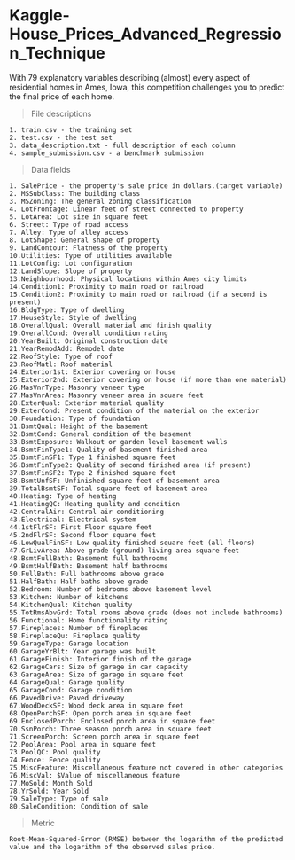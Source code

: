 # Kaggle-House_Prices_Advanced_Regression_Technique
With 79 explanatory variables describing (almost) every aspect of residential homes in Ames, Iowa, this competition challenges you to predict the final price of each home.

> File descriptions

    1. train.csv - the training set
    2. test.csv - the test set
    3. data_description.txt - full description of each column
    4. sample_submission.csv - a benchmark submission 

> Data fields

    1. SalePrice - the property's sale price in dollars.(target variable)
    2. MSSubClass: The building class
    3. MSZoning: The general zoning classification
    4. LotFrontage: Linear feet of street connected to property
    5. LotArea: Lot size in square feet
    6. Street: Type of road access
    7. Alley: Type of alley access
    8. LotShape: General shape of property
    9. LandContour: Flatness of the property
    10.Utilities: Type of utilities available
    11.LotConfig: Lot configuration
    12.LandSlope: Slope of property
    13.Neighbourhood: Physical locations within Ames city limits
    14.Condition1: Proximity to main road or railroad
    15.Condition2: Proximity to main road or railroad (if a second is present)
    16.BldgType: Type of dwelling
    17.HouseStyle: Style of dwelling
    18.OverallQual: Overall material and finish quality
    19.OverallCond: Overall condition rating
    20.YearBuilt: Original construction date
    21.YearRemodAdd: Remodel date
    22.RoofStyle: Type of roof
    23.RoofMatl: Roof material
    24.Exterior1st: Exterior covering on house
    25.Exterior2nd: Exterior covering on house (if more than one material)
    26.MasVnrType: Masonry veneer type
    27.MasVnrArea: Masonry veneer area in square feet
    28.ExterQual: Exterior material quality
    29.ExterCond: Present condition of the material on the exterior
    30.Foundation: Type of foundation
    31.BsmtQual: Height of the basement
    32.BsmtCond: General condition of the basement
    33.BsmtExposure: Walkout or garden level basement walls
    34.BsmtFinType1: Quality of basement finished area
    35.BsmtFinSF1: Type 1 finished square feet
    36.BsmtFinType2: Quality of second finished area (if present)
    37.BsmtFinSF2: Type 2 finished square feet
    38.BsmtUnfSF: Unfinished square feet of basement area
    39.TotalBsmtSF: Total square feet of basement area
    40.Heating: Type of heating
    41.HeatingQC: Heating quality and condition
    42.CentralAir: Central air conditioning
    43.Electrical: Electrical system
    44.1stFlrSF: First Floor square feet
    45.2ndFlrSF: Second floor square feet
    46.LowQualFinSF: Low quality finished square feet (all floors)
    47.GrLivArea: Above grade (ground) living area square feet
    48.BsmtFullBath: Basement full bathrooms
    49.BsmtHalfBath: Basement half bathrooms
    50.FullBath: Full bathrooms above grade
    51.HalfBath: Half baths above grade
    52.Bedroom: Number of bedrooms above basement level
    53.Kitchen: Number of kitchens
    54.KitchenQual: Kitchen quality
    55.TotRmsAbvGrd: Total rooms above grade (does not include bathrooms)
    56.Functional: Home functionality rating
    57.Fireplaces: Number of fireplaces
    58.FireplaceQu: Fireplace quality
    59.GarageType: Garage location
    60.GarageYrBlt: Year garage was built
    61.GarageFinish: Interior finish of the garage
    62.GarageCars: Size of garage in car capacity
    63.GarageArea: Size of garage in square feet
    64.GarageQual: Garage quality
    65.GarageCond: Garage condition
    66.PavedDrive: Paved driveway
    67.WoodDeckSF: Wood deck area in square feet
    68.OpenPorchSF: Open porch area in square feet
    69.EnclosedPorch: Enclosed porch area in square feet
    70.SsnPorch: Three season porch area in square feet
    71.ScreenPorch: Screen porch area in square feet
    72.PoolArea: Pool area in square feet
    73.PoolQC: Pool quality
    74.Fence: Fence quality
    75.MiscFeature: Miscellaneous feature not covered in other categories
    76.MiscVal: $Value of miscellaneous feature
    77.MoSold: Month Sold
    78.YrSold: Year Sold
    79.SaleType: Type of sale
    80.SaleCondition: Condition of sale
    
   > Metric
   
    Root-Mean-Squared-Error (RMSE) between the logarithm of the predicted value and the logarithm of the observed sales price. 
